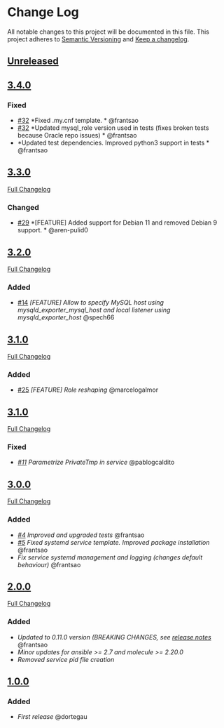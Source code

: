 # Change Log
All notable changes to this project will be documented in this file.
This project adheres to [Semantic Versioning](http://semver.org/) and [Keep a changelog](https://github.com/olivierlacan/keep-a-changelog).

## [Unreleased](https://github.com/idealista/prometheus_mysqld_exporter_role/tree/develop)

## [3.4.0](https://github.com/idealista/prometheus_mysqld_exporter_role/tree/3.4.0)
### Fixed
- [#32](https://github.com/idealista/prometheus_mysqld_exporter_role/issues/32) *Fixed .my.cnf template. * @frantsao
- [#32](https://github.com/idealista/prometheus_mysqld_exporter_role/issues/32) *Updated mysql_role version used in tests (fixes broken tests because Oracle repo issues) * @frantsao
- *Updated test dependencies. Improved python3 support in tests * @frantsao

## [3.3.0](https://github.com/idealista/prometheus_mysqld_exporter_role/tree/3.3.0)
[Full Changelog](https://github.com/idealista/prometheus_mysqld_exporter_role/compare/3.2.0...3.3.0)
### Changed
- [#29](https://github.com/idealista/prometheus_mysqld_exporter_role/issues/29) *[FEATURE] Added support for Debian 11 and removed Debian 9 support. * @aren-pulid0

## [3.2.0](https://github.com/idealista/prometheus_mysqld_exporter_role/tree/3.2.0)
[Full Changelog](https://github.com/idealista/prometheus_mysqld_exporter_role/compare/3.1.1...3.2.0)
### Added
- [#14](https://github.com/idealista/prometheus_mysqld_exporter_role/pull/14) *[FEATURE] Allow to specify MySQL host using mysqld_exporter_mysql_host and local listener using mysqld_exporter_host* @spech66

## [3.1.0](https://github.com/idealista/prometheus_mysqld_exporter_role/tree/3.1.1)
[Full Changelog](https://github.com/idealista/prometheus_mysqld_exporter_role/compare/3.1.0...3.1.1)
### Added
- [#25](https://github.com/idealista/prometheus_mysqld_exporter_role/issues/25) *[FEATURE] Role reshaping* @marcelogalmor

## [3.1.0](https://github.com/idealista/prometheus_mysqld_exporter_role/tree/3.1.0)
[Full Changelog](https://github.com/idealista/prometheus_mysqld_exporter_role/compare/3.0.0...3.1.0)
### Fixed
- *[#11](https://github.com/idealista/prometheus_mysqld_exporter_role/issues/11) Parametrize PrivateTmp in service*  @pablogcaldito


## [3.0.0](https://github.com/idealista/prometheus_mysqld_exporter_role/tree/3.0.0)
[Full Changelog](https://github.com/idealista/prometheus_mysqld_exporter_role/compare/2.0.0...3.0.0)
### Added
- *[#4](https://github.com/idealista/prometheus_mysqld_exporter_role/issues/4) Improved and upgraded tests* @frantsao
- *[#5](https://github.com/idealista/prometheus_mysqld_exporter_role/issues/5) Fixed systemd service template. Improved package installation*  @frantsao
- *Fix service systemd management and logging (changes default behaviour)* @frantsao

## [2.0.0](https://github.com/idealista/prometheus_mysqld_exporter_role/tree/2.0.0)
[Full Changelog](https://github.com/idealista/prometheus_mysqld_exporter_role/compare/1.0.0...2.0.0)
### Added
- *Updated to 0.11.0 version (BREAKING CHANGES, see [release notes](https://github.com/prometheus/mysqld_exporter/releases/tag/v0.11.0)* @frantsao
- *Minor updates for ansible >= 2.7 and molecule >= 2.20.0*
- *Removed service pid file creation*

## [1.0.0](https://github.com/idealista/prometheus_mysqld_exporter_role/tree/1.0.0)
### Added
- *First release* @dortegau
